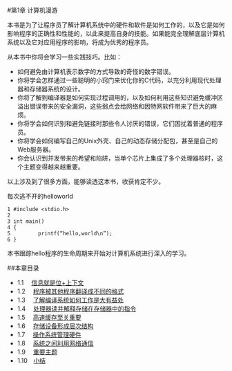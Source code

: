 #第1章  计算机漫游

本书是为了让程序员了解计算机系统中的硬件和软件是如何工作的，以及它是如何影响程序的正确性和性能的，以此来提高自身的技能。如果能完全理解底层计算机系统以及它对应用程序的影响，将成为优秀的程序员。  

从本书中你将会学习一些实践技巧。比如：
- 如何避免由计算机表示数字的方式导致的奇怪的数字错误。
- 你将学会怎样通过一些聪明的小窍门来优化你的C代码，以充分利用现代处理器和存储器系统的设计。
- 你将了解到编译器是如何实现过程调用的，以及如何利用这些知识避免缓冲区溢出错误带来的安全漏洞，这些弱点会给网络和因特网软件带来了巨大的麻烦。
- 你将学会如何识别和避免链接时那些令人讨厌的错误，它们困扰着普通的程序员。
- 你将学会如何编写自己的Unix外壳、自己的动态存储分配包，甚至是自己的Web服务器。
- 你会认识到并发带来的希望和陷阱，当单个芯片上集成了多个处理器核时，这个主题变得越来越重要。  

以上涉及到了很多方面，能够读透这本书，收获肯定不少。  

每次逃不开的helloworld

    1 #include <stdio.h>
    2
    3 int main()
    4 {
    5         printf(“hello,world\n”);
    6 }

本书跟踪hello程序的生命周期来开始对计算机系统进行深入的学习。  

##本章目录
- 1.1 　[信息就是位+上下文](./1.1.md)  
- 1.2 　[程序被其他程序翻译成不同的格式](./1.2.md)  
- 1.3　 [了解编译系统如何工作是大有益处](./1.3.md)  
- 1.4 　[处理器读并解释存储在存储器中的指令](./1.4.md)  
- 1.5　 [高速缓存至关重要](./1.5.md)  
- 1.6　 [存储设备形成层次结构](./1.6.md)  
- 1.7　 [操作系统管理硬件](./1.7.md)  
- 1.8　 [系统之间利用网络通信](./1.8.md)  
- 1.9　 [重要主题](./1.9.md)  
- 1.10　[小结](./1.10.md)  